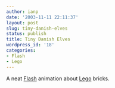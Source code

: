 ```yaml
---
author: ianp
date: '2003-11-11 22:11:37'
layout: post
slug: tiny-danish-elves
status: publish
title: Tiny Danish Elves
wordpress_id: '18'
categories:
- Flash
- Lego
---
```


A neat [Flash](http://www.macromedia.com/software/flash) animation about
[Lego](http://www.popandco.com/archive/moab) bricks.

